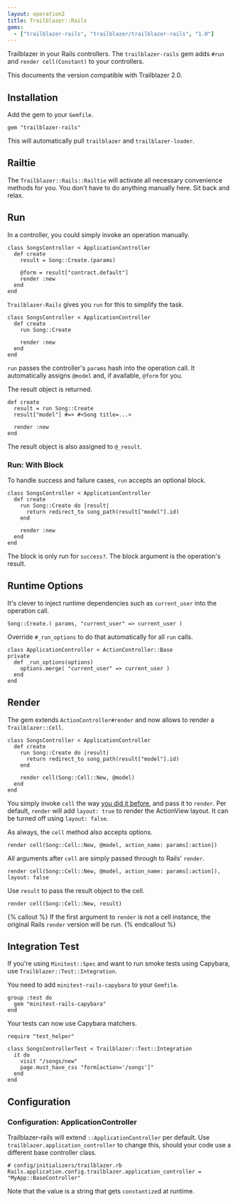 ```yaml
---
layout: operation2
title: Trailblazer::Rails
gems:
  - ["trailblazer-rails", "trailblazer/trailblazer-rails", "1.0"]
---
```


Trailblazer in your Rails controllers. The `trailblazer-rails` gem adds `#run` and `render cell(Constant)` to your controllers.

This documents the version compatible with Trailblazer 2.0.

## Installation

Add the gem to your `Gemfile`.

    gem "trailblazer-rails"

This will automatically pull `trailblazer` and `trailblazer-loader`.

## Railtie

The `Trailblazer::Rails::Railtie` will activate all necessary convenience methods for you. You don't have to do anything manually here. Sit back and relax.

## Run

In a controller, you could simply invoke an operation manually.

    class SongsController < ApplicationController
      def create
        result = Song::Create.(params)

        @form = result["contract.default"]
        render :new
      end
    end

`Trailblazer-Rails` gives you `run` for this to simplify the task.

    class SongsController < ApplicationController
      def create
        run Song::Create

        render :new
      end
    end

`run` passes the controller's `params` hash into the operation call. It automatically assigns `@model` and, if available, `@form` for you.

The result object is returned.

    def create
      result = run Song::Create
      result["model"] #=> #<Song title=...>

      render :new
    end

The result object is also assigned to `@_result`.

### Run: With Block

To handle success and failure cases, `run` accepts an optional block.

    class SongsController < ApplicationController
      def create
        run Song::Create do |result|
          return redirect_to song_path(result["model"].id)
        end

        render :new
      end
    end

The block is only run for `success?`. The block argument is the operation's result.

## Runtime Options

It's clever to inject runtime dependencies such as `current_user` into the operation call.

    Song::Create.( params, "current_user" => current_user )


Override `#_run_options` to do that automatically for all `run` calls.

    class ApplicationController < ActionController::Base
    private
      def _run_options(options)
        options.merge( "current_user" => current_user )
      end
    end

## Render

The gem extends `ActionController#render` and now allows to render a `Trailblazer::Cell`.

    class SongsController < ApplicationController
      def create
        run Song::Create do |result|
          return redirect_to song_path(result["model"].id)
        end

        render cell(Song::Cell::New, @model)
      end
    end

You simply invoke `cell` the way [you did it before](/gems/cells/trailblazer.html#invocation), and pass it to `render`. Per default, `render` will add `layout: true` to render the ActionView layout. It can be turned off using `layout: false`.

As always, the `cell` method also accepts options.

    render cell(Song::Cell::New, @model, action_name: params[:action])

All arguments after `cell` are simply passed through to Rails' `render`.

    render cell(Song::Cell::New, @model, action_name: params[:action]), layout: false

Use `result` to pass the result object to the cell.

    render cell(Song::Cell::New, result)

{% callout %}
If the first argument to `render` is not a cell instance, the original Rails `render` version will be run.
{% endcallout %}

<!--
## Expose

Use `expose` to pass specified properties from the `result` object directly to the cell.

    render cell( Song::Cell::New, expose(["model", "contract.default"]) )

The `expose` method will create an intermediate object with readers for you.

    value = expose(["model", "contract.default"])
    value["model"] #=> #<Song title=... >
    value.model    #=> #<Song title=... >

This object is now passed to the cell as the `model`.

A common way to call this is using `%w{}`.

    render cell( Song::Cell::New, expose(%w{model contract.default}) )

Additional options to present can be passed as a hash.

    render cell( Song::Cell::New, expose(%w{model contract.default}, artist: Artist.last) )
 -->


## Integration Test

If you're using `Minitest::Spec` and want to run smoke tests using Capybara, use `Trailblazer::Test::Integration`.

You need to add `minitest-rails-capybara` to your `Gemfile`.

    group :test do
      gem "minitest-rails-capybara"
    end

Your tests can now use Capybara matchers.

    require "test_helper"

    class SongsControllerTest < Trailblazer::Test::Integration
      it do
        visit "/songs/new"
        page.must_have_css "form[action='/songs']"
      end
    end

## Configuration

### Configuration: ApplicationController

Trailblazer-rails will extend `::ApplicationController` per default. Use `trailblazer.application_controller` to change this, should your code use a different base controller class.

    # config/initializers/trailblazer.rb
    Rails.application.config.trailblazer.application_controller = "MyApp::BaseController"

Note that the value is a string that gets `constantize`d at runtime.
